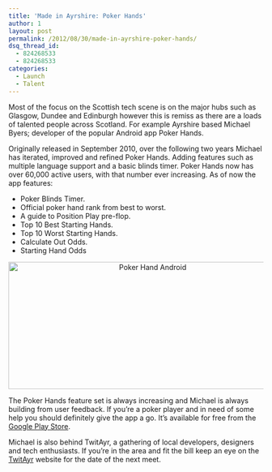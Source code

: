 ```yaml
---
title: 'Made in Ayrshire: Poker Hands'
author: 1
layout: post
permalink: /2012/08/30/made-in-ayrshire-poker-hands/
dsq_thread_id:
  - 824268533
  - 824268533
categories:
  - Launch
  - Talent
---
```

Most of the focus on the Scottish tech scene is on the major hubs such as Glasgow, Dundee and Edinburgh however this is remiss as there are a loads of talented people across Scotland. For example Ayrshire based Michael Byers; developer of the popular Android app Poker Hands.

Originally released in September 2010, over the following two years Michael has iterated, improved and refined Poker Hands. Adding features such as multiple language support and a basic blinds timer. Poker Hands now has over 60,000 active users, with that number ever increasing. As of now the app features:

  * Poker Blinds Timer.
  * Official poker hand rank from best to worst.
  * A guide to Position Play pre-flop.
  * Top 10 Best Starting Hands.
  * Top 10 Worst Starting Hands.
  * Calculate Out Odds.
  * Starting Hand Odds

<div>
</div>

<p style="text-align: center;">
  <img class="aligncenter  wp-image-967" title="pokerhand-img" src="http://rookieoven.com/wp-content/uploads/2012/08/pokerhand-img.png" alt="Poker Hand Android" width="554" height="251" />
</p>

The Poker Hands feature set is always increasing and Michael is always building from user feedback. If you&#8217;re a poker player and in need of some help you should definitely give the app a go. It&#8217;s available for free from the [Google Play Store][1].

Michael is also behind TwitAyr, a gathering of local developers, designers and tech enthusiasts. If you&#8217;re in the area and fit the bill keep an eye on the [TwitAyr][2] website for the date of the next meet.

 [1]: https://play.google.com/store/apps/details?id=poker.hands.order "Play Store Poker Hands Link"
 [2]: http://www.twitayr.co.uk/ "TwitAyr Website"
